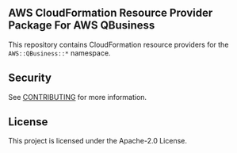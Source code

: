 ## AWS CloudFormation Resource Provider Package For AWS QBusiness

This repository contains CloudFormation resource providers for the `AWS::QBusiness::*` namespace.


## Security

See [CONTRIBUTING](CONTRIBUTING.md#security-issue-notifications) for more information.

## License

This project is licensed under the Apache-2.0 License.

